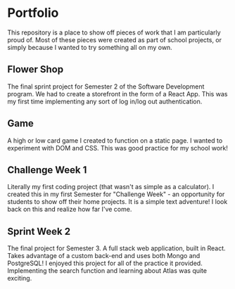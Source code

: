 # Portfolio

This repository is a place to show off pieces of work that I am particularly proud of. Most of these pieces were created as part of school projects, or simply because I wanted to try something all on my own.

## Flower Shop

The final sprint project for Semester 2 of the Software Development program. We had to create a storefront in the form of a React App. This was my first time implementing any sort of log in/log out authentication.

## Game

A high or low card game I created to function on a static page. I wanted to experiment with DOM and CSS. This was good practice for my school work!

## Challenge Week 1

Literally my first coding project (that wasn't as simple as a calculator). I created this in my first Semester for "Challenge Week" - an opportunity for students to show off their home projects. It is a simple text adventure! I look back on this and realize how far I've come.

## Sprint Week 2

The final project for Semester 3. A full stack web application, built in React. Takes advantage of a custom back-end and uses both Mongo and PostgreSQL! I enjoyed this project for all of the practice it provided. Implementing the search function and learning about Atlas was quite exciting.
